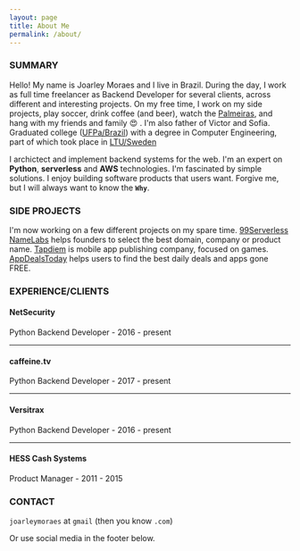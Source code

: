 ```yaml
---
layout: page
title: About Me
permalink: /about/
---
```



### SUMMARY

Hello! My name is Joarley Moraes and I live in Brazil. During the day, I work as full time freelancer as Backend Developer for several clients, across different and interesting projects. On my free time, I work on my side projects, play soccer, drink coffee (and beer), watch the [Palmeiras](http://www.palmeiras.com.br/home/), and hang with my friends and family :heart_eyes: . I'm also father of Victor and Sofia. Graduated college ([UFPa/Brazil](https://portal.ufpa.br/)) with a degree in Computer Engineering, part of which took place in [LTU/Sweden](https://www.ltu.se/?l=en)


I archictect and implement backend systems for the web. I'm an expert on **Python**, **serverless** and **AWS** technologies. I'm fascinated by simple solutions. I enjoy building software products that users want. Forgive me, but I will always want to know the **`Why`**.
 
### SIDE PROJECTS

I'm now working on a few different projects on my spare time. [99Serverless](http://99serverless.com/) [NameLabs](http://namelabs.strikingly.com/) helps founders to select the best domain, company or product name. [Tapdiem](http://namelabs.strikingly.com/) is mobile app publishing company, focused on games. [AppDealsToday](https://twitter.com/appdeals2day) helps users to find the best daily deals and apps gone FREE.

### EXPERIENCE/CLIENTS

#### NetSecurity
Python Backend Developer - 2016 - present

---------

#### caffeine.tv
Python Backend Developer - 2017 - present

---------

#### Versitrax
Python Backend Developer - 2016 - present

---------

#### HESS Cash Systems
Product Manager - 2011 - 2015


### CONTACT

`joarleymoraes` at `gmail` (then you know `.com`)

Or use social media in the footer below.



